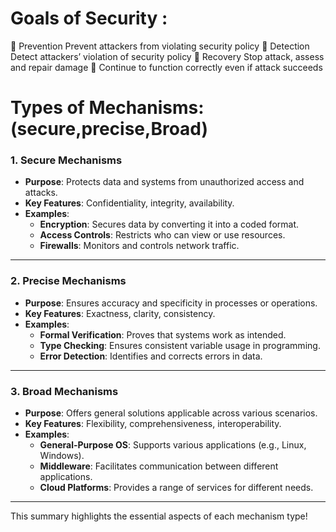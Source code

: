 # Goals of Security : 

 Prevention
  Prevent attackers from violating security policy
 Detection
 Detect attackers’ violation of security policy
 Recovery
 Stop attack, assess and repair damage
 Continue to function correctly even if attack succeeds


# Types of Mechanisms: (secure,precise,Broad)

### 1. Secure Mechanisms
- **Purpose**: Protects data and systems from unauthorized access and attacks.
- **Key Features**: Confidentiality, integrity, availability.
- **Examples**: 
  - **Encryption**: Secures data by converting it into a coded format.
  - **Access Controls**: Restricts who can view or use resources.
  - **Firewalls**: Monitors and controls network traffic.

---

### 2. Precise Mechanisms
- **Purpose**: Ensures accuracy and specificity in processes or operations.
- **Key Features**: Exactness, clarity, consistency.
- **Examples**:
  - **Formal Verification**: Proves that systems work as intended.
  - **Type Checking**: Ensures consistent variable usage in programming.
  - **Error Detection**: Identifies and corrects errors in data.

---

### 3. Broad Mechanisms
- **Purpose**: Offers general solutions applicable across various scenarios.
- **Key Features**: Flexibility, comprehensiveness, interoperability.
- **Examples**:
  - **General-Purpose OS**: Supports various applications (e.g., Linux, Windows).
  - **Middleware**: Facilitates communication between different applications.
  - **Cloud Platforms**: Provides a range of services for different needs.

---

This summary highlights the essential aspects of each mechanism type!
